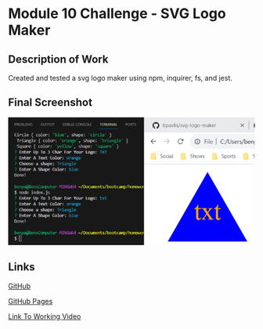 # Module 10 Challenge - SVG Logo Maker

## Description of Work
Created and tested a svg logo maker using npm, inquirer, fs, and jest.

## Final Screenshot
![final screenshot](./images/unit10finalscreenshot.png)

## Links
[GitHub](https://github.com/bpavlis/svg-logo-maker)

[GitHub Pages](https://bpavlis.github.io/svg-logo-maker/)

[Link To Working Video](https://drive.google.com/file/d/1x_3HcgMbaZ7KrMhU4nqSKIZVN_-Iox1P/view?usp=sharing)

